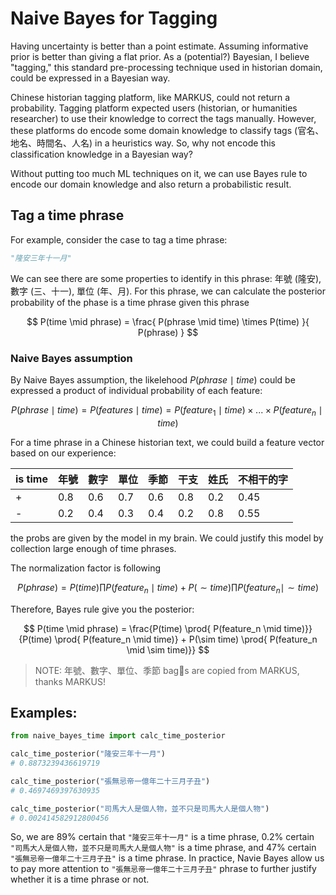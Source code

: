 
# Naive Bayes for Tagging

Having uncertainty is better than a point estimate. Assuming informative prior is better than giving a flat prior. As a (potential?) Bayesian, I believe "tagging," this standard pre-processing technique used in historian domain, could be expressed in a Bayesian way. 

Chinese historian tagging platform, like MARKUS, could not return a probability. Tagging platform expected users (historian, or humanities researcher) to use their knowledge to correct the tags manually. However, these platforms do encode some domain knowledge to classify tags (官名、地名、時間名、人名) in a heuristics way. So, why not encode this classification knowledge in a Bayesian way?

Without putting too much ML techniques on it, we can use Bayes rule to encode our domain knowledge and also return a probabilistic result. 

## Tag a time phrase
For example, consider the case to tag a time phrase:

```python
"隆安三年十一月"
```

We can see there are some properties to identify in this phrase: 年號 (隆安), 數字 (三、十一), 單位 (年、月). For this phrase, we can calculate the posterior probability of the phase is a time phrase given this phrase

$$
P(time \mid phrase) = \frac{ P(phrase \mid time) \times P(time) }{ P(phrase) }
$$

### Naive Bayes assumption

By Naive Bayes assumption, the likelehood $P(phrase \mid time)$ could be expressed a product of individual probability of each feature:

$$
P(phrase \mid time) = P(features \mid time) = P(feature_1 \mid time) \times ... \times P(feature_n \mid time) 
$$

For a time phrase in a Chinese historian text, we could build a feature vector based on our experience:


| is time | 年號 | 數字 | 單位 | 季節 | 干支 | 姓氏 | 不相干的字 | 
| ----    | ---  | --- | --- | --- | --- | --- |  ----     |
| +       | 0.8  | 0.6 | 0.7 | 0.6 | 0.8 | 0.2 | 0.45      |
| -       | 0.2  | 0.4 | 0.3 | 0.4 | 0.2 | 0.8 | 0.55      |

the probs are given by the model in my brain. We could justify this model by collection large enough of time phrases.

The normalization factor is following

$$
P(phrase) = P(time) \prod{ P(feature_n \mid time)} + P(\sim time) \prod{ P(feature_n \mid \sim time)}
$$

Therefore, Bayes rule give you the posterior:

$$
P(time \mid phrase) = \frac{P(time) \prod{ P(feature_n \mid time)}}{P(time) \prod{ P(feature_n \mid time)} + P(\sim time) \prod{ P(feature_n \mid \sim time)}}
$$

> NOTE: 年號、數字、單位、季節 bags are copied from MARKUS, thanks MARKUS! 

## Examples:
```python
from naive_bayes_time import calc_time_posterior

calc_time_posterior("隆安三年十一月") 
# 0.8873239436619719

calc_time_posterior("張無忌帝一億年二十三月子丑") 
# 0.4697469397630935

calc_time_posterior("司馬大人是個人物，並不只是司馬大人是個人物") 
# 0.002414582912800456
```

So, we are 89% certain that `"隆安三年十一月"` is a time phrase, 0.2% certain `"司馬大人是個人物，並不只是司馬大人是個人物"` is a time phrase, and 47% certain `"張無忌帝一億年二十三月子丑"` is a time phrase. In practice, Navie Bayes allow us to pay more attention to `"張無忌帝一億年二十三月子丑"` phrase to further justify whether it is a time phrase or not. 